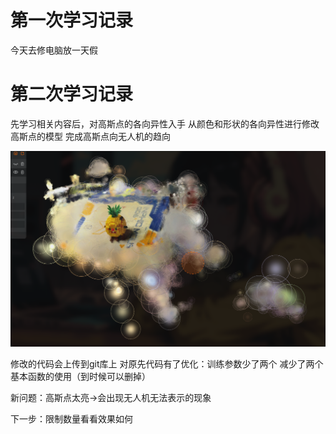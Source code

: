 # 第一次学习记录
  今天去修电脑放一天假
# 第二次学习记录
  先学习相关内容后，对高斯点的各向异性入手
  从颜色和形状的各向异性进行修改高斯点的模型
  完成高斯点向无人机的趋向

  ![美丽的风景图](图片库/image.png)

  修改的代码会上传到git库上
  对原先代码有了优化：训练参数少了两个
  减少了两个基本函数的使用（到时候可以删掉）


新问题：高斯点太亮->会出现无人机无法表示的现象

下一步：限制数量看看效果如何